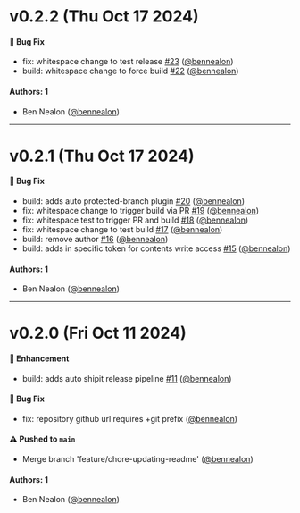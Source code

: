 # v0.2.2 (Thu Oct 17 2024)

#### 🐛 Bug Fix

- fix: whitespace change to test release [#23](https://github.com/amplience/image-studio-sdk/pull/23) ([@bennealon](https://github.com/bennealon))
- build: whitespace change to force build [#22](https://github.com/amplience/image-studio-sdk/pull/22) ([@bennealon](https://github.com/bennealon))

#### Authors: 1

- Ben Nealon ([@bennealon](https://github.com/bennealon))

---

# v0.2.1 (Thu Oct 17 2024)

#### 🐛 Bug Fix

- build: adds auto protected-branch plugin [#20](https://github.com/amplience/image-studio-sdk/pull/20) ([@bennealon](https://github.com/bennealon))
- fix: whitespace change to trigger build via PR [#19](https://github.com/amplience/image-studio-sdk/pull/19) ([@bennealon](https://github.com/bennealon))
- fix: whitespace test to trigger PR and build [#18](https://github.com/amplience/image-studio-sdk/pull/18) ([@bennealon](https://github.com/bennealon))
- fix: whitespace change to test build [#17](https://github.com/amplience/image-studio-sdk/pull/17) ([@bennealon](https://github.com/bennealon))
- build: remove author [#16](https://github.com/amplience/image-studio-sdk/pull/16) ([@bennealon](https://github.com/bennealon))
- build: adds in specific token for contents write access [#15](https://github.com/amplience/image-studio-sdk/pull/15) ([@bennealon](https://github.com/bennealon))

#### Authors: 1

- Ben Nealon ([@bennealon](https://github.com/bennealon))

---

# v0.2.0 (Fri Oct 11 2024)

#### 🚀 Enhancement

- build: adds auto shipit release pipeline [#11](https://github.com/amplience/image-studio-sdk/pull/11) ([@bennealon](https://github.com/bennealon))

#### 🐛 Bug Fix

- fix: repository github url requires +git prefix ([@bennealon](https://github.com/bennealon))

#### ⚠️ Pushed to `main`

- Merge branch 'feature/chore-updating-readme' ([@bennealon](https://github.com/bennealon))

#### Authors: 1

- Ben Nealon ([@bennealon](https://github.com/bennealon))
